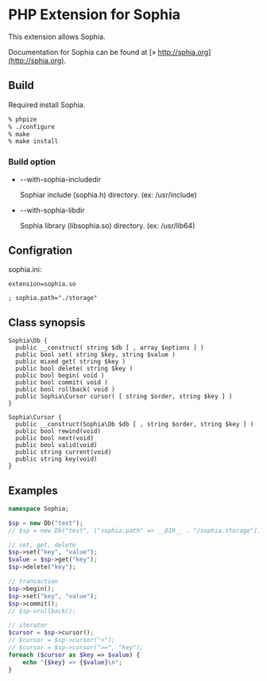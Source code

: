 # PHP Extension for Sophia

This extension allows Sophia.

Documentation for Sophia can be found at [» http://sphia.org](http://sphia.org).

## Build

Required install Sophia.

``` bash
% phpize
% ./configure
% make
% make install
```

### Build option

* --with-sophia-includedir

  Sophiar include (sophia.h) directory. (ex: /usr/include)

* --with-sophia-libdir

  Sophia library (libsophia.so) directory. (ex: /usr/lib64)

## Configration

sophia.ini:

```
extension=sophia.so

; sophia.path="./storage"
```

## Class synopsis

```
Sophia\Db {
  public __construct( string $db [ , array $options ] )
  public bool set( string $key, string $value )
  public mixed get( string $key )
  public bool delete( string $key )
  public bool begin( void )
  public bool commit( void )
  public bool rollback( void )
  public Sophia\Cursor cursor( [ string $order, string $key ] )
}
```

```
Sophia\Cursor {
  public __construct(Sophia\Db $db [ , string $order, string $key ] )
  public bool rewind(void)
  public bool next(void)
  public bool valid(void)
  public string current(void)
  public string key(void)
}
```

## Examples

```php
namespace Sophia;

$sp = new Db("test");
// $sp = new Db("test", ["sophia.path" => __DIR__ . "/sophia.storage"]);

// set, get, delete
$sp->set("key", "value");
$value = $sp->get("key");
$sp->delete("key");

// transaction
$sp->begin();
$sp->set("key", "value");
$sp->commit();
// $sp->rollback();

// iterator
$cursor = $sp->cursor();
// $cursor = $sp->cursor("<");
// $cursor = $sp->cursor(">=", "key");
foreach ($cursor as $key => $value) {
    echo "{$key} => {$value}\n";
}
```
